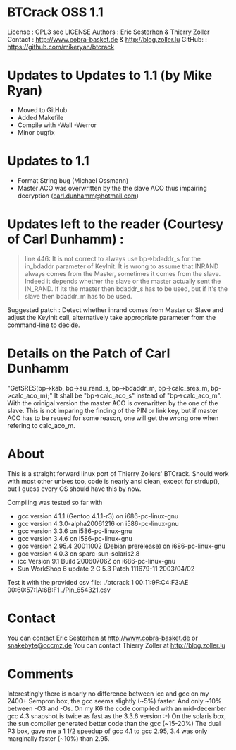 
BTCrack OSS 1.1
===============
License : GPL3 see LICENSE
Authors : Eric Sesterhen & Thierry Zoller
Contact : http://www.cobra-basket.de & http://blog.zoller.lu
GitHub: : https://github.com/mikeryan/btcrack

Updates to Updates to 1.1 (by Mike Ryan)
========================================
+ Moved to GitHub
+ Added Makefile
+ Compile with -Wall -Werror
+ Minor bugfix

Updates to 1.1
==============
+ Format String bug (Michael Ossmann)
+ Master ACO was overwritten by the the slave ACO thus impairing decryption (carl.dunhamm@hotmail.com)

Updates left to the reader (Courtesy  of Carl Dunhamm) : 
=======================================================
> line 446: It is not correct to always use bp->bdaddr_s for the in_bdaddr parameter of KeyInit. 
It is wrong to assume that INRAND always comes from the Master, sometimes it comes from the slave.
Indeed it depends whether the slave or the master actually sent the IN_RAND. If its the master then 
bdaddr_s has to be used, but if it's the slave then bdaddr_m has to be used.  

Suggested patch :
Detect whether inrand comes from Master or Slave and adjust the KeyInit call, alternatively
take appropriate parameter from the command-line to decide.

Details on the Patch of Carl Dunhamm
====================================
"GetSRES(bp->kab, bp->au_rand_s, bp->bdaddr_m, bp->calc_sres_m, bp->calc_aco_m);"
It shall be "bp->calc_aco_s" instead of "bp->calc_aco_m". 
With the orinigal version the master ACO is overwritten by the one of the slave.
This is not imparing the finding of the PIN or link key, but if master ACO has 
to be reused for some reason, one will get the wrong one when refering to calc_aco_m.

About
=====
This is a straight forward linux port of Thierry Zollers' BTCrack.
Should work with most other unixes too, code is nearly ansi clean, 
except for strdup(), but I guess every OS should have this by now.

Compiling was tested so far with
- gcc version 4.1.1 (Gentoo 4.1.1-r3) on i686-pc-linux-gnu
- gcc version 4.3.0-alpha20061216 on i586-pc-linux-gnu
- gcc version 3.3.6 on i586-pc-linux-gnu
- gcc version 3.4.6 on i586-pc-linux-gnu
- gcc version 2.95.4 20011002 (Debian prerelease) on i686-pc-linux-gnu
- gcc version 4.0.3 on sparc-sun-solaris2.8
- icc Version 9.1 Build 20060706Z on i686-pc-linux-gnu
- Sun WorkShop 6 update 2 C 5.3 Patch 111679-11 2003/04/02

Test it with the provided csv file:
./btcrack 1 00:11:9F:C4:F3:AE 00:60:57:1A:6B:F1 ./Pin_654321.csv

Contact
=======
You can contact Eric Sesterhen at http://www.cobra-basket.de or snakebyte@cccmz.de
You can contact Thierry Zoller at http://blog.zoller.lu

Comments 
========
Interestingly there is nearly no difference between icc and gcc on my 2400+ Sempron
box, the gcc seems slightly (~5%) faster. And only ~10% between -O3 and -Os. On my K6 the code
compiled with an mid-december gcc 4.3 snapshot is twice as fast as the 3.3.6 version :-)
On the solaris box, the sun compiler generated better code than the gcc (~15-20%)
The dual P3 box, gave me a 1 1/2 speedup of gcc 4.1 to gcc 2.95, 3.4 was only marginally
faster (~10%) than 2.95.

